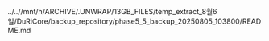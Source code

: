 ../..//mnt/h/ARCHIVE/.UNWRAP/13GB_FILES/temp_extract_8월6일/DuRiCore/backup_repository/phase5_5_backup_20250805_103800/README.md
